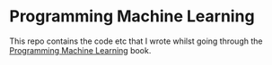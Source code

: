 # Programming Machine Learning

This repo contains the code etc that I wrote whilst going through the [Programming Machine Learning](https://pragprog.com/titles/pplearn/programming-machine-learning/) book.

